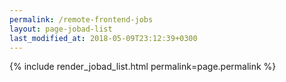 ```yaml
---
permalink: /remote-frontend-jobs
layout: page-jobad-list
last_modified_at: 2018-05-09T23:12:39+0300
---
```

{% include render_jobad_list.html permalink=page.permalink %}
